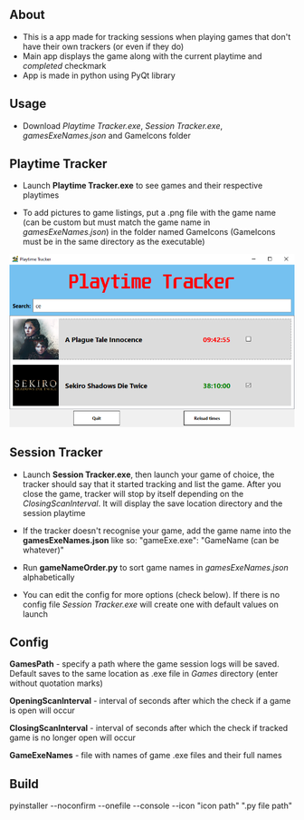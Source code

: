 ## About

- This is a app made for tracking sessions when playing games that don't have their own trackers (or even if they do)
- Main app displays the game along with the current playtime and *completed* checkmark
- App is made in python using PyQt library

## Usage

- Download *Playtime Tracker.exe*, *Session Tracker.exe*, *gamesExeNames.json* and GameIcons folder


## Playtime Tracker

- Launch **Playtime Tracker.exe** to see games and their respective playtimes

- To add pictures to game listings, put a .png file with the game name (can be custom but must match the game name in *gamesExeNames.json*) in the folder named GameIcons (GameIcons must be in the same directory as the executable)

![](source/showcase.png)


## Session Tracker

- Launch **Session Tracker.exe**, then launch your game of choice, the tracker should say that it started tracking and list the game. After you close the game, tracker will stop by itself depending on the *ClosingScanInterval*. It will display the save location directory and the session playtime

- If the tracker doesn't recognise your game, add the game name into the **gamesExeNames.json** like so: "gameExe.exe": "GameName (can be whatever)"

- Run **gameNameOrder.py** to sort game names in *gamesExeNames.json* alphabetically

- You can edit the config for more options (check below). If there is no config file *Session Tracker.exe* will create one with default values on launch


## Config

**GamesPath** - specify a path where the game session logs will be saved. Default saves to the same location as .exe file in *Games* directory (enter without quotation marks)

**OpeningScanInterval** - interval of seconds after which the check if a game is open will occur

**ClosingScanInterval** - interval of seconds after which the check if tracked game is no longer open will occur

**GameExeNames** - file with names of game .exe files and their full names


## Build

pyinstaller --noconfirm --onefile --console --icon "icon path" ".py file path"